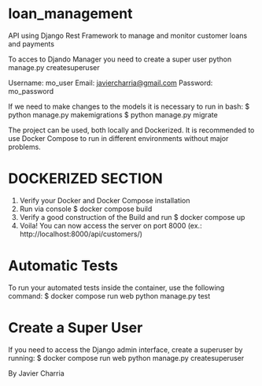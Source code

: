 # loan_management

API using Django Rest Framework to manage and monitor customer loans and payments

To acces to Djando Manager you need to create a super user
python manage.py createsuperuser

Username: mo_user
Email: javiercharria@gmail.com
Password: mo_password

If we need to make changes to the models it is necessary to run in bash: 
$ python manage.py makemigrations
$ python manage.py migrate

The project can be used, both locally and Dockerized.
It is recommended to use Docker Compose to run in different environments without major problems.


# DOCKERIZED SECTION

1. Verify your Docker and Docker Compose installation
2. Run via console $ docker compose build
3. Verify a good construction of the Build and run $ docker compose up
4. Voila! You can now access the server on port 8000 (ex.: http://localhost:8000/api/customers/)


# Automatic Tests
To run your automated tests inside the container, use the following command: 
$ docker compose run web python manage.py test


# Create a Super User
If you need to access the Django admin interface, create a superuser by running:
$ docker compose run web python manage.py createsuperuser


By Javier Charria